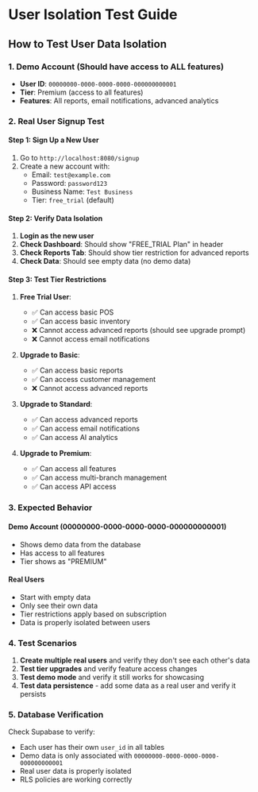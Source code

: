 # User Isolation Test Guide

## How to Test User Data Isolation

### 1. Demo Account (Should have access to ALL features)
- **User ID**: `00000000-0000-0000-0000-000000000001`
- **Tier**: Premium (access to all features)
- **Features**: All reports, email notifications, advanced analytics

### 2. Real User Signup Test

#### Step 1: Sign Up a New User
1. Go to `http://localhost:8080/signup`
2. Create a new account with:
   - Email: `test@example.com`
   - Password: `password123`
   - Business Name: `Test Business`
   - Tier: `free_trial` (default)

#### Step 2: Verify Data Isolation
1. **Login as the new user**
2. **Check Dashboard**: Should show "FREE_TRIAL Plan" in header
3. **Check Reports Tab**: Should show tier restriction for advanced reports
4. **Check Data**: Should see empty data (no demo data)

#### Step 3: Test Tier Restrictions
1. **Free Trial User**:
   - ✅ Can access basic POS
   - ✅ Can access basic inventory
   - ❌ Cannot access advanced reports (should see upgrade prompt)
   - ❌ Cannot access email notifications

2. **Upgrade to Basic**:
   - ✅ Can access basic reports
   - ✅ Can access customer management
   - ❌ Cannot access advanced reports

3. **Upgrade to Standard**:
   - ✅ Can access advanced reports
   - ✅ Can access email notifications
   - ✅ Can access AI analytics

4. **Upgrade to Premium**:
   - ✅ Can access all features
   - ✅ Can access multi-branch management
   - ✅ Can access API access

### 3. Expected Behavior

#### Demo Account (00000000-0000-0000-0000-000000000001)
- Shows demo data from the database
- Has access to all features
- Tier shows as "PREMIUM"

#### Real Users
- Start with empty data
- Only see their own data
- Tier restrictions apply based on subscription
- Data is properly isolated between users

### 4. Test Scenarios

1. **Create multiple real users** and verify they don't see each other's data
2. **Test tier upgrades** and verify feature access changes
3. **Test demo mode** and verify it still works for showcasing
4. **Test data persistence** - add some data as a real user and verify it persists

### 5. Database Verification

Check Supabase to verify:
- Each user has their own `user_id` in all tables
- Demo data is only associated with `00000000-0000-0000-0000-000000000001`
- Real user data is properly isolated
- RLS policies are working correctly

